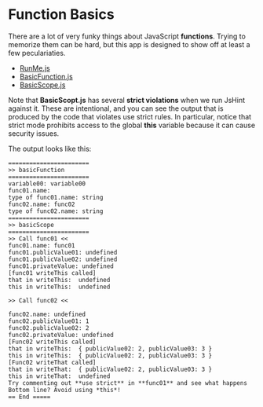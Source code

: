 Function Basics
===============

There are a lot of very funky things about JavaScript **functions**.
Trying to memorize them can be hard, but this app is designed to show
off at least a few peculariaties. 

- [RunMe.js](RunMe.js)
- [BasicFunction.js](BasicFunction.js)
- [BasicScope.js](BasicScope.js)

Note that **BasicScopt.js** has several **strict violations** when we run
JsHint against it. These are intentional, and you can see the output that
is produced by the code that violates use strict rules. In particular,
notice that strict mode prohibits access to the global **this** variable
because it can cause security issues.

The output looks like this:

	=======================
	>> basicFunction
	=======================
	variable00: variable00
	func01.name: 
	type of func01.name: string
	func02.name: func02
	type of func02.name: string
	=======================
	>> basicScope
	=======================
	>> Call func01 <<
	func01.name: func01
	func01.publicValue01: undefined
	func01.publicValue02: undefined
	func01.privateValue: undefined
	[func01 writeThis called]
	that in writeThis:  undefined
	this in writeThis:  undefined

	>> Call func02 <<

	func02.name: undefined
	func02.publicValue01: 1
	func02.publicValue02: 2
	func02.privateValue: undefined
	[Func02 writeThis called]
	that in writeThis:  { publicValue02: 2, publicValue03: 3 }
	this in writeThis:  { publicValue02: 2, publicValue03: 3 }
	[Func02 writeThat called]
	that in writeThat:  { publicValue02: 2, publicValue03: 3 }
	this in writeThat:  undefined
	Try commenting out **use strict** in **func01** and see what happens
	Bottom line? Avoid using *this*!
	== End =====

